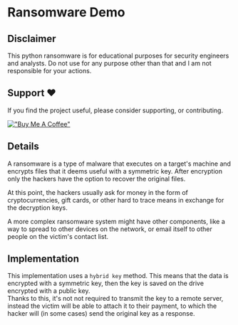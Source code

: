 # Ransomware Demo

## Disclaimer

This python ransomware is for educational purposes for security engineers and analysts. Do not use for any purpose other than that and I am not responsible for your actions.

## Support ❤️

If you find the project useful, please consider supporting, or contributing.

[!["Buy Me A Coffee"](https://www.buymeacoffee.com/assets/img/custom_images/orange_img.png)](https://www.buymeacoffee.com/dubniczky)

## Details

A ransomware is a type of malware that executes on a target's machine and encrypts files that it deems useful with a symmetric key. After encryption only the hackers have the option to recover the original files.

At this point, the hackers usually ask for money in the form of cryptocurrencies, gift cards, or other hard to trace means in exchange for the decryption keys.

A more complex ransomware system might have other components, like a way to spread to other devices on the network, or email itself to other people on the victim's contact list.

## Implementation

This implementation uses a `hybrid key` method. This means that the data is encrypted with a symmetric key, then the key is saved on the drive encrypted with a public key.  
Thanks to this, it's not not required to transmit the key to a remote server, instead the victim will be able to attach it to their payment, to which the hacker will (in some cases) send the original key as a response.

